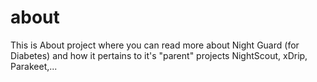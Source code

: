 # about
This is About project where you can read more about Night Guard (for Diabetes) and how it pertains to it's "parent" projects NightScout, xDrip, Parakeet,...
